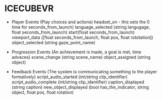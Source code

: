 # ICECUBEVR

* Player Events (Play choices and actions)
headset_on - this sets the 0 time for seconds_from_launch)
language_selected (string langugage, float seconds_from_launch)
start(float seconds_from_launch)
viewport_data ([float seconds_from_launch, float pos, float rototation]) 
object_selected (string gaze_point_name)


* Progression Events (An achievement is made, a goal is met, time advaces)
scene_change (string scene_name)
object_assigned (string object) 


* Feedback Events (The system is communicating something to the player formatively)
script_audio_started (int/string clip_identifier)
script_audio_complete (int/string clip_identifier)
caption_displayed (string caption)
new_object_displayed (bool has_the_indicator, string object, float pos, float rotation)
